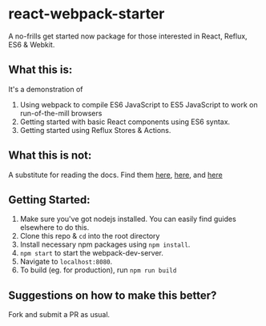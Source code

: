 # react-webpack-starter
A no-frills get started now package for those interested in React, Reflux, ES6 & Webkit.

## What this is:
It's a demonstration of

1. Using webpack to compile ES6 JavaScript to ES5 JavaScript to work on run-of-the-mill browsers
2. Getting started with basic React components using ES6 syntax.
3. Getting started using Reflux Stores & Actions.

## What this is not:
A substitute for reading the docs.  Find them [here](https://webpack.github.io/docs/), [here](https://facebook.github.io/react/docs/getting-started.html), and [here](https://github.com/reflux/refluxjs)

## Getting Started:
1. Make sure you've got nodejs installed.  You can easily find guides elsewhere to do this.
2. Clone this repo & `cd` into the root directory
3. Install necessary npm packages using `npm install`.  
4. `npm start` to start the webpack-dev-server.
5. Navigate to `localhost:8080`.
6. To build (eg. for production), run `npm run build`

## Suggestions on how to make this better?  
Fork and submit a PR as usual.
